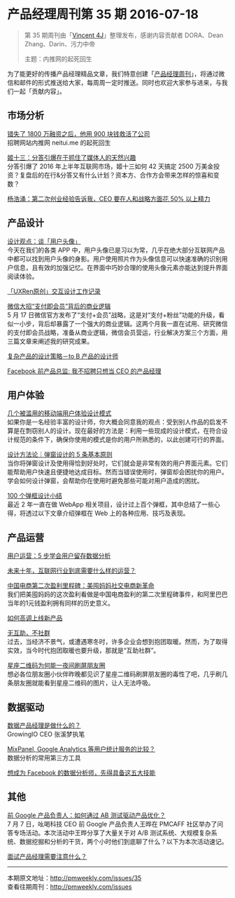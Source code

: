 # 产品经理周刊第 35 期 2016-07-18

> 第 35 期周刊由「[Vincent 4J](http://pmweekly.com/contributors#vincent4j)」整理发布，感谢内容贡献者 DORA、Dean Zhang、Darin、污力中帝   
> 
> 主题：内推网的起死回生   

为了能更好的传播产品经理精品文章，我们特意创建「[产品经理周刊](http://pmweekly.com/)」，将通过微信和邮件的形式推送给大家，每周周一定时推送。同时也欢迎大家参与进来，与我们一起「贡献内容」。 

## 市场分析

[错失了 1800 万融资之后，他用 900 块钱救活了公司](http://mp.weixin.qq.com/s?__biz=MzA4ODQ1MTM1Mg==&mid=2651401817&idx=1&sn=be097a6f058fd5590cfb4d0bb12451cf&scene=23&srcid=0718803lCMUI6pt0ilbHrWCT#rd)   
招聘网站内推网 neitui.me 的起死回生   

[姬十三：分答引爆在于抓住了媒体人的天然兴趣](http://www.pmcaff.com/article/index/308717953048704)   
分答引爆了 2016 年上半年互联网市场，姬十三如何 42 天搞定 2500 万美金投资？复盘后的在行&分答又有什么计划？资本方、合作方会带来怎样的惊喜和变数？   

[杨浩涌：第二次创业经验告诉我，CEO 要在人和战略方面花 50% 以上精力](http://mp.weixin.qq.com/s?__biz=MjAzNzMzNTkyMQ==&mid=2653750551&idx=1&sn=73fcab2b4eedfb6f5853febcec4aa45f&scene=23&srcid=07186IQi6PwobVNYwJTeqnRx#rd)  

## 产品设计

[设计观点：谈「用户头像」](http://mp.weixin.qq.com/s?__biz=MzAxMzc5NDAyMw==&mid=2650510002&idx=1&sn=5fbfb9aafde2e73250eb17c4f571460c&scene=23&srcid=0712bQORNjiQ6Wu9UFDhoRT5#rd)   
今天在我们的各类 APP 中，用户头像已是习以为常，几乎在绝大部分互联网产品中都可以找到用户头像的身影。用户使用照片作为头像信息可以快速准确的识别用户信息，且有效的加强记忆。在界面中巧妙合理的使用头像元素亦能达到提升界面阅读体验。  

[「UXRen原创」交互设计工作记录](http://mp.weixin.qq.com/s?__biz=MzIzOTE0NjczMw==&mid=2654863802&idx=1&sn=1d15717f55eb208afa97bf44b8e6846c&scene=23&srcid=0711N9LW4A6PfCMzgnkAyYyx#rd) 

[微信大招“支付即会员”背后的商业逻辑](http://mp.weixin.qq.com/s?__biz=MjM5ODAxMTA5MA==&mid=2649887507&idx=1&sn=1b564dc2721a7310899025ad369c3072&scene=23&srcid=0711cksjOTXIc1IBqbYoq81x#rd)   
5 月 17 日微信官方发布了“支付+会员”战略，这是对“支付+粉丝”功能的升级，看似一小步，背后却暴露了一个强大的商业逻辑。这两个月我一直在试用、研究微信的支付即会员战略，准备从商业逻辑，微信会员营运，行业解决方案三个方面，用三篇文章来阐述我的研究成果。   

[复杂产品的设计策略－to B 产品的设计师](http://mp.weixin.qq.com/s?__biz=MjM5NjA3ODI3Ng==&mid=2649828353&idx=1&sn=fdcc35da3e30f765091336915a34db16&scene=23&srcid=0714QfVdjtm7oYwXUuxJAOrx#rd)   
   
[Facebook 前产品总监: 我不招聘只想当 CEO 的产品经理](http://mp.weixin.qq.com/s?__biz=MzAwMDA3MzkxNw==&mid=2693089771&idx=1&sn=63b3f79fdb632a6993e132ffc32004d5&scene=23&srcid=0717V8V0dc1uDRU48USU9s4k#rd)  

## 用户体验

[几个被滥用的移动端用户体验设计模式](https://zhuanlan.zhihu.com/p/21562131)    
如果你是一名经验丰富的设计师，你大概会同意我的观点：受到别人作品的启发不算是在剽窃别人的设计。现在最好的方法是：利用一些现成的设计模式，在符合设计规范的条件下，确保你使用的模式是你的用户所熟悉的，以此创建可行的界面。   

[设计方法论｜弹窗设计的 5 条基本原则](http://mp.weixin.qq.com/s?__biz=MjM5OTEwNjI2MA==&mid=2651731802&idx=3&sn=32bbcbe988939d8cd959e32d9c8f6244&scene=23&srcid=0718mC3Uron5HJ0QvI57qtlY#rd)   
当你将弹窗设计及使用得恰到好处时，它们就会是非常有效的用户界面元素。它们能帮助用户快速且便捷地达成目标。然而当错误使用时，弹窗却会困扰你的用户。学会如何设计弹窗，会帮助你在使用时避免那些可能对用户造成的困扰。  

[100 个弹框设计小结](http://mp.weixin.qq.com/s?__biz=MjM5NzQxMDkwMg==&mid=2655403035&idx=1&sn=df97c33110d006abb3d2ff9d130b14d7&scene=23&srcid=0713ESDqehEqfQyb7JtmOi0o#rd)   
最近 2 年一直在做 WebApp 相关项目，设计过上百个弹框，其中总结了一些心得，将透过以下文章介绍弹框在 Web 上的各种应用、技巧及表现。  

## 产品运营

[用户运营：5 步学会用户留存数据分析](http://www.pmcaff.com/article/index/308297513433216)  

[未来十年，互联网行业到底需要什么样的运营？](http://mp.weixin.qq.com/s?__biz=MjAzNzMzNTkyMQ==&mid=2653750555&idx=1&sn=cb7b9b2a0a6e75f7eed45f74a9ee8a81&scene=23&srcid=0718Yf6tz3ZjPajTJs0uVZS3#rd)   

[中国电商第二次盈利里程碑：美囤妈妈社交电商新革命](http://mp.weixin.qq.com/s?__biz=MjM5NTY1NzQxMg==&mid=2653014931&idx=1&sn=062292d811984c8a5412f0946ffec210&scene=23&srcid=0718GDRMbNybHRsZI59Oa6rG#rd)   
我们把美囤妈妈的这次盈利看做是中国电商盈利的第二次里程碑事件，和阿里巴巴当年的1元钱盈利拥有同样的历史意义。  

[如何高调上线新产品](http://mp.weixin.qq.com/s?__biz=MzAxMzc5NDAyMw==&mid=2650510009&idx=1&sn=81c9f940128e2df8d126edd50e317dcb&scene=23&srcid=0715Rti121Ujn62n6vKrBBze#rd)   

[无互助，不社群](http://blog.sina.cn/dpool/blog/s/blog_541bdbb80102x46k.html)  
过去，当经济不景气，或遭遇寒冬时，许多企业会想到抱团取暖。然而，为了取得实效，当今时代抱团取暖也要升级，那就是“互助社群”。  

[星座二维码为何能一夜间刷屏朋友圈](http://mp.weixin.qq.com/s?__biz=MzAxMzc5NDAyMw==&mid=2650510016&idx=1&sn=66092662c2558b7300b5b5e557639cde&scene=23&srcid=0718cIKqFJEaKVxU972OCt4U#rd)  
想必各位朋友圈小伙伴昨晚都见识了星座二维码刷屏朋友圈的毒性了吧，几乎刷几条朋友圈就能看到星座二维码的图片，让人无法呼吸。     


## 数据驱动

[数据产品经理是做什么的？](https://www.zhihu.com/question/23165279#answer-39822189)   
GrowingIO CEO 张溪梦执笔  

[MixPanel, Google Analytics 等用户统计服务的比较？](https://www.zhihu.com/question/48448637/answer/111053361)   
数据分析的常用第三方工具   

[想成为 Facebook 的数据分析师，先得具备这五大技能](http://mp.weixin.qq.com/s?__biz=MzI2MTAxOTk5OQ==&mid=2650941150&idx=1&sn=b92a2c0308a574cb17d12340e9da5173&scene=23&srcid=0711nJYVOue5lqwxaFAfgACg#rd)   

## 其他

[前 Google 产品负责人：如何通过 AB 测试驱动产品优化？](http://www.pmcaff.com/article/index/302521404167296)  
7 月 7 日，吆喝科技 CEO 前 Google 产品负责人王晔在 PMCAFF 社区举办了问答专场活动。本次活动中王晔分享了大量关于对 A/B 测试系统、大规模复杂系统、数据挖掘和分析的干货，两个小时他们到底聊了什么？以下为本次活动速记。   

[面试产品经理需要注意什么？](https://www.zhihu.com/question/19559498/answer/79088025)  

---
本期原文地址：<http://pmweekly.com/issues/35>     
查看往期周刊：<http://pmweekly.com/issues>    